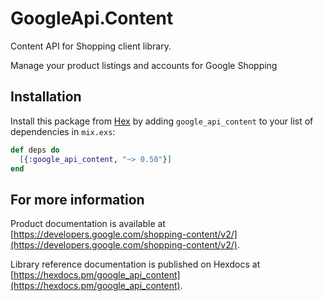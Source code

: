 # GoogleApi.Content

Content API for Shopping client library.

Manage your product listings and accounts for Google Shopping

## Installation

Install this package from [Hex](https://hex.pm) by adding
`google_api_content` to your list of dependencies in `mix.exs`:

```elixir
def deps do
  [{:google_api_content, "~> 0.50"}]
end
```

## For more information

Product documentation is available at [https://developers.google.com/shopping-content/v2/](https://developers.google.com/shopping-content/v2/).

Library reference documentation is published on Hexdocs at
[https://hexdocs.pm/google_api_content](https://hexdocs.pm/google_api_content).
